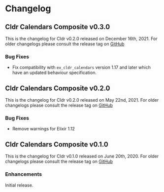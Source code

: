 # Changelog

## Cldr Calendars Composite  v0.3.0

This is the changelog for Cldr v0.2.0 released on December 16th, 2021.  For older changelogs please consult the release tag on [GitHub](https://github.com/elixir-cldr/cldr_calendars_composite/tags)

### Bug Fixes

* Fix compatibility with `ex_cldr_calendars` version 1.17 and later which have an updated behaviour specification.


## Cldr Calendars Composite  v0.2.0

This is the changelog for Cldr v0.2.0 released on May 22nd, 2021.  For older changelogs please consult the release tag on [GitHub](https://github.com/elixir-cldr/cldr_calendars_composite/tags)

### Bug Fixes

* Remove warnings for Elixir 1.12

## Cldr Calendars Composite  v0.1.0

This is the changelog for Cldr v0.1.0 released on June 20th, 2020.  For older changelogs please consult the release tag on [GitHub](https://github.com/elixir-cldr/cldr_calendars_composite/tags)

### Enhancements

Initial release.

